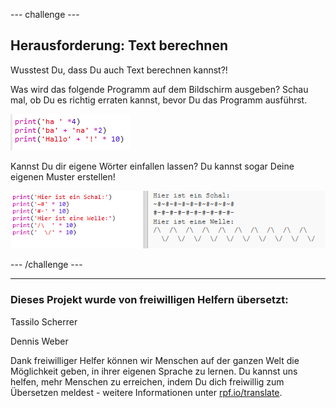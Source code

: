 --- challenge ---

## Herausforderung: Text berechnen

Wusstest Du, dass Du auch Text berechnen kannst?!

Was wird das folgende Programm auf dem Bildschirm ausgeben? Schau mal, ob Du es richtig erraten kannst, bevor Du das Programm ausführst.

![screenshot](images/me-text-calc.png)

Kannst Du dir eigene Wörter einfallen lassen? Du kannst sogar Deine eigenen Muster erstellen!

![Screenshot](images/me-patterns.png)

--- /challenge ---

***

### Dieses Projekt wurde von freiwilligen Helfern übersetzt:

Tassilo Scherrer

Dennis Weber

Dank freiwilliger Helfer können wir Menschen auf der ganzen Welt die Möglichkeit geben, in ihrer eigenen Sprache zu lernen. Du kannst uns helfen, mehr Menschen zu erreichen, indem Du dich freiwillig zum Übersetzen meldest - weitere Informationen unter [rpf.io/translate](https://rpf.io/translate).